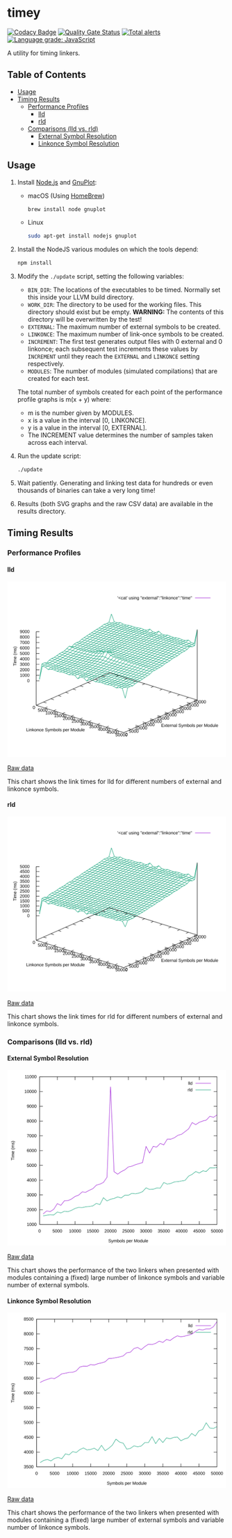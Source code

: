 # timey

[![Codacy Badge](https://api.codacy.com/project/badge/Grade/1464302e08074a408e8e17ad66f11cc4)](https://app.codacy.com/manual/paulhuggett/timey?utm_source=github.com&utm_medium=referral&utm_content=paulhuggett/timey&utm_campaign=Badge_Grade_Dashboard)
[![Quality Gate Status](https://sonarcloud.io/api/project_badges/measure?project=paulhuggett_timey&metric=alert_status)](https://sonarcloud.io/dashboard?id=paulhuggett_timey)
[![Total alerts](https://img.shields.io/lgtm/alerts/g/paulhuggett/timey.svg?logo=lgtm&logoWidth=18)](https://lgtm.com/projects/g/paulhuggett/timey/alerts/)
[![Language grade: JavaScript](https://img.shields.io/lgtm/grade/javascript/g/paulhuggett/timey.svg?logo=lgtm&logoWidth=18)](https://lgtm.com/projects/g/paulhuggett/timey/context:javascript)

A utility for timing linkers.

## Table of Contents

-   [Usage](#usage)
-   [Timing Results](#timing-results)
    -   [Performance Profiles](#performance-profiles)
        -   [lld](#lld)
        -   [rld](#rld)
    -   [Comparisons (lld vs\. rld)](#comparisons-lld-vs-rld)
        -   [External Symbol Resolution](#external-symbol-resolution)
        -   [Linkonce Symbol Resolution](#linkonce-symbol-resolution)

## Usage

1.  Install [Node.js](https://nodejs.org/) and [GnuPlot](http://www.gnuplot.info):

    -   macOS (Using [HomeBrew](https://brew.sh/))

        ~~~bash
        brew install node gnuplot
        ~~~

    -   Linux

        ~~~bash
        sudo apt-get install nodejs gnuplot
        ~~~

2.  Install the NodeJS various modules on which the tools depend:

    ~~~bash
    npm install
    ~~~

3.  Modify the `./update` script, setting the following variables:

    -   `BIN_DIR`: The locations of the executables to be timed. Normally set this inside your LLVM build directory.
    -   `WORK_DIR`: The directory to be used for the working files. This directory should exist but be empty. **WARNING:** The contents of this directory will be overwritten by the test!
    -   `EXTERNAL`: The maximum number of external symbols to be created.
    -   `LINKONCE`: The maximum number of link-once symbols to be created.
    -   `INCREMENT`: The first test generates output files with 0 external and 0 linkonce; each subsequent test increments these values by `INCREMENT` until they reach the `EXTERNAL` and `LINKONCE` setting respectively.
    -   `MODULES`: The number of modules (simulated compilations) that are created for each test.

    The total number of symbols created for each point of the performance profile graphs is m(x + y) where:

    -   m is the number given by MODULES.
    -   x is a value in the interval \[0, LINKONCE\].
    -   y is a value in the interval \[0, EXTERNAL\].
    -   The INCREMENT value determines the number of samples taken across each interval.

4.  Run the update script:

    ~~~bash
    ./update
    ~~~

5.  Wait patiently. Generating and linking test data for hundreds or even thousands of binaries can take a very long time!

6.  Results (both SVG graphs and the raw CSV data) are available in the results directory.

## Timing Results

### Performance Profiles

#### lld

![lld performance profile](./results/lld.svg)

[Raw data](./results/lld.csv)

This chart shows the link times for lld for different numbers of external and linkonce symbols.

#### rld

![rld performance profile](./results/rld.svg)

[Raw data](./results/rld.csv)

This chart shows the link times for rld for different numbers of external and linkonce symbols.

### Comparisons (lld vs. rld)

#### External Symbol Resolution

![lld vs. rld (external symbol resolution)](./results/external.svg)

[Raw data](./results/external.csv)

This chart shows the performance of the two linkers when presented with modules containing a (fixed) large number of linkonce symbols and variable number of external symbols.

#### Linkonce Symbol Resolution

![lld vs. rld (linkonce symbol resolution)](./results/linkonce.svg)

[Raw data](./results/linkonce.csv)

This chart shows the performance of the two linkers when presented with modules containing a (fixed) large number of external symbols and variable number of linkonce symbols.
